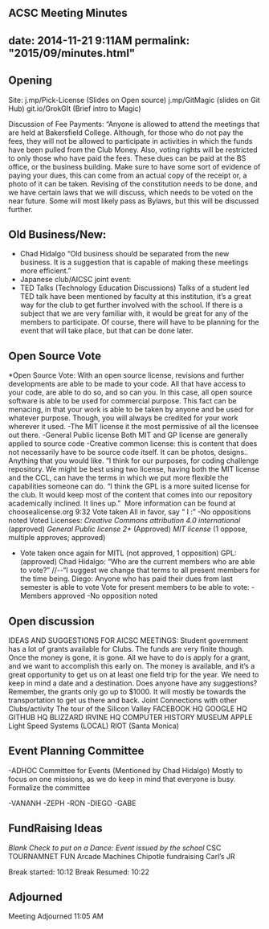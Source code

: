 ACSC Meeting Minutes
---
date:   2014-11-21 9:11AM
permalink: "2015/09/minutes.html"
---

## Opening

Site: 	j.mp/Pick-License (Slides on Open source)
	j.mp/GitMagic (slides on Git Hub)
	git.io/GrokGIt (Brief intro to Magic)

Discussion of Fee Payments: “Anyone is allowed to attend the meetings that are held at Bakersfield College. Although, for those who do not pay the fees, they will not be allowed to participate in activities in which the funds have been pulled from the Club Money. Also, voting rights will be restricted to only those who have paid the fees.
These dues can be paid at the BS office, or the business building. Make sure to have some sort of evidence of paying your dues, this can come from an actual copy of the receipt or, a photo of it can be taken. 
Revising of the constitution needs to be done, and we have certain laws that we will discuss, which needs to be voted on the near future. Some will most likely pass as Bylaws, but this will be discussed further.
## Old Business/New: 

* Chad Hidalgo “Old business should be separated from the new business. It is a suggestion that is capable of making these     meetings more efficient.”
* Japanese club/AICSC joint event: 
* TED Talks (Technology Education Discussions)
  Talks of a student led TED talk have been mentioned by faculty at this institution, it’s a great way for the club to get     further involved with the school. If there is a subject that we are very familiar with, it would be great for any of the     members to participate. Of course, there will have to be planning for the event that will take place, but that can be done   later.

## Open Source Vote

*Open Source Vote: With an open source license, revisions and further developments are able to be made to your code. All that have access to your code, are able to do so, and so can you. In this case, all open source software is able to be used for commercial purpose. This fact can be menacing, in that your work is able to be taken by anyone and be used for whatever purpose. Though, you will always be credited for your work wherever it used. 
	-The MIT license it the most permissive of all the licensee out there.
	-General Public license 
	Both MIT and GP license are generally applied to source code
	-Creative common license: this is content that does not necessarily have to be source code itself. It can be photos, 			designs.. Anything that you would like.
“I think for our purposes, for coding challenge repository. We might be best using two license, having both the MIT license and the CCL, can have the terms in which we put more flexible the capabilities someone can do. 
“I think the GPL is a more suited license for the club. It would keep most of the content that comes into our repository academically inclined. It lines up.” 
More information can be found at choosealicense.org
9:32 Vote taken
All in favor, say “ I :”
-No oppositions noted
Voted Licenses:
*Creative Commons attribution 4.0 international* (approved)
*General Public license 2+* (Approved)
*MIT license* (1 oppose, multiple approves; approved)
- Vote taken once again for
MITL (not approved, 1 opposition)
GPL: (approved)
Chad Hidalgo: “Who are the current members who are able to vote?”
//--“I suggest we change that terms to all present members for the time being.
Diego: Anyone who has paid their dues from last semester is able to vote
Vote for present members to be able to vote: -Members approved
-No opposition noted

## Open discussion

IDEAS AND SUGGESTIONS FOR AICSC MEETINGS: Student government has a lot of grants available for Clubs. The funds are very finite though. Once the money is gone, it is gone. All we have to do is apply for a grant, and we want to accomplish this early on. The money is available, and it’s a great opportunity to get us on at least one field trip for the year. We need to keep in mind a date and a destination. Does anyone have any suggestions? Remember, the grants only go up to $1000. It will mostly be towards the transportation to get us there and back.
Joint Connections with other Clubs/activity
The tour of the Silicon Valley
FACEBOOK HQ
GOOGLE HQ
GITHUB HQ
BLIZZARD IRVINE HQ
COMPUTER HISTORY MUSEUM
APPLE
Light Speed Systems (LOCAL)
RIOT (Santa Monica)

## Event Planning Committee

-ADHOC Committee for Events (Mentioned by Chad Hidalgo)
Mostly to focus on one missions, as we do keep in mind that everyone is busy. 
Formalize the committee

-VANANH
-ZEPH
-RON
-DIEGO
-GABE

## FundRaising Ideas

*Blank Check to put on a Dance: Event issued by the school*
CSC TOURNAMNET FUN
Arcade Machines
Chipotle fundraising
Carl’s JR

Break started: 10:12
Break Resumed: 10:22

## Adjourned 

Meeting Adjourned 11:05 AM
